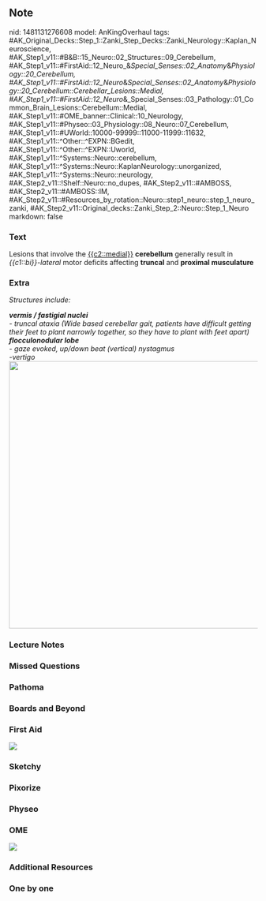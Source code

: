 ## Note
nid: 1481131276608
model: AnKingOverhaul
tags: #AK_Original_Decks::Step_1::Zanki_Step_Decks::Zanki_Neurology::Kaplan_Neuroscience, #AK_Step1_v11::#B&B::15_Neuro::02_Structures::09_Cerebellum, #AK_Step1_v11::#FirstAid::12_Neuro_&_Special_Senses::02_Anatomy_&_Physiology::20_Cerebellum, #AK_Step1_v11::#FirstAid::12_Neuro_&_Special_Senses::02_Anatomy_&_Physiology::20_Cerebellum::Cerebellar_Lesions::Medial, #AK_Step1_v11::#FirstAid::12_Neuro_&_Special_Senses::03_Pathology::01_Common_Brain_Lesions::Cerebellum::Medial, #AK_Step1_v11::#OME_banner::Clinical::10_Neurology, #AK_Step1_v11::#Physeo::03_Physiology::08_Neuro::07_Cerebellum, #AK_Step1_v11::#UWorld::10000-99999::11000-11999::11632, #AK_Step1_v11::^Other::^EXPN::BGedit, #AK_Step1_v11::^Other::^EXPN::Uworld, #AK_Step1_v11::^Systems::Neuro::cerebellum, #AK_Step1_v11::^Systems::Neuro::KaplanNeurology::unorganized, #AK_Step1_v11::^Systems::Neuro::neurology, #AK_Step2_v11::!Shelf::Neuro::no_dupes, #AK_Step2_v11::#AMBOSS, #AK_Step2_v11::#AMBOSS::IM, #AK_Step2_v11::#Resources_by_rotation::Neuro::step1_neuro::step_1_neuro_zanki, #AK_Step2_v11::Original_decks::Zanki_Step_2::Neuro::Step_1_Neuro
markdown: false

### Text
<div>
  Lesions that involve the <u>{{c2::medial}}</u> <b>cerebellum</b>
  generally result in <i>{{c1::bi}}-lateral</i> motor deficits
  affecting <b>truncal</b> and <b>proximal musculature</b>
</div>

### Extra
<i>Structures include:</i>
<div>
  <i><b>vermis / fastigial nuclei</b></i>
</div>
<div>
  <i>- truncal ataxia (Wide based cerebellar gait, patients have
  difficult getting their feet to plant narrowly together, so they
  have to plant with feet apart)</i>
</div>
<div>
  <i><b>flocculonodular lobe</b></i>
</div>
<div>
  <i>- gaze evoked, up/down beat (vertical) nystagmus</i>
</div>
<div>
  <i>-vertigo</i>
</div>
<div>
  <i><img src="paste-67675799683073%20(1).jpg" style=
  "width: 542px;"></i>
</div>

### Lecture Notes


### Missed Questions


### Pathoma


### Boards and Beyond


### First Aid
<img src="tmpES3I_l.png">

### Sketchy


### Pixorize


### Physeo


### OME
<div class="ome-widget">
  <a href=
  "https://onlinemeded.org/spa/neurology?ref=anki"><img src="_OME_AnkiFlashcards_Topic_3.png"></a>
</div>

### Additional Resources


### One by one

